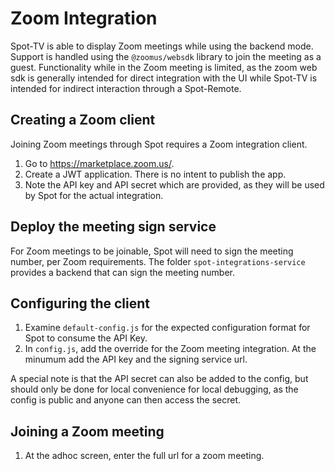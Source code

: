 # Zoom Integration

Spot-TV is able to display Zoom meetings while using the backend mode. Support is handled using the `@zoomus/websdk` library to join the meeting as a guest. Functionality while in the Zoom meeting is limited, as the zoom web sdk is generally intended for direct integration with the UI while Spot-TV is intended for indirect interaction through a Spot-Remote.

## Creating a Zoom client
Joining Zoom meetings through Spot requires a Zoom integration client.

1. Go to https://marketplace.zoom.us/.
2. Create a JWT application. There is no intent to publish the app.
3. Note the API key and API secret which are provided, as they will be used by Spot for the actual integration.

## Deploy the meeting sign service
For Zoom meetings to be joinable, Spot will need to sign the meeting number, per Zoom requirements. The folder `spot-integrations-service` provides a backend that can sign the meeting number.

## Configuring the client
1. Examine `default-config.js` for the expected configuration format for Spot to consume the API Key.
1. In `config.js`, add the override for the Zoom meeting integration. At the minumum add the API key and the signing service url.

A special note is that the API secret can also be added to the config, but should only be done for local convenience for local debugging, as the config is public and anyone can then access the secret.

## Joining a Zoom meeting
1. At the adhoc screen, enter the full url for a zoom meeting.

